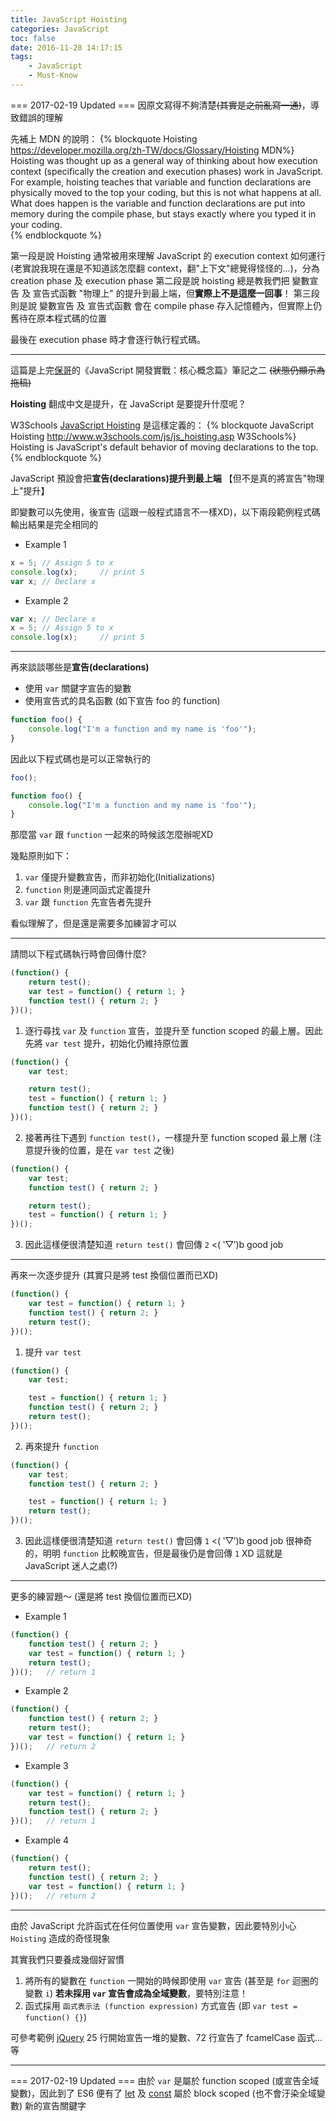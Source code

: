 ```yaml
---
title: JavaScript Hoisting
categories: JavaScript
toc: false
date: 2016-11-28 14:17:15
tags:
    - JavaScript
    - Must-Know
---
```

=== 2017-02-19 Updated ===
因原文寫得不夠清楚~~(其實是之前亂寫一通)~~，導致錯誤的理解

先補上 MDN 的說明：
{% blockquote Hoisting https://developer.mozilla.org/zh-TW/docs/Glossary/Hoisting MDN%}
Hoisting was thought up as a general way of thinking about how execution context (specifically the creation and execution phases) work in JavaScript.
For example, hoisting teaches that variable and function declarations are physically moved to the top your coding, but this is not what happens at all.
What does happen is the variable and function declarations are put into memory during the compile phase, but stays exactly where you typed it in your coding.  
{% endblockquote %}

第一段是說 Hoisting 通常被用來理解 JavaScript 的 execution context 如何運行(老實說我現在還是不知道該怎麼翻 context，翻"上下文"總覺得怪怪的...)，分為 creation phase 及 execution phase
第二段是說 hoisting 總是教我們把 變數宣告 及 宣告式函數 "物理上" 的提升到最上端，但**實際上不是這麼一回事**！
第三段則是說 變數宣告 及 宣告式函數 會在 compile phase 存入記憶體內，但實際上仍舊待在原本程式碼的位置

最後在 execution phase 時才會逐行執行程式碼。

---

這篇是上完[保哥](https://www.facebook.com/will.fans)的《JavaScript 開發實戰：核心概念篇》筆記之二 ~~(狀態仍顯示為拖稿)~~

**Hoisting** 翻成中文是提升，在 JavaScript 是要提升什麼呢？

W3Schools [JavaScript Hoisting](http://www.w3schools.com/js/js_hoisting.asp) 是這樣定義的：
{% blockquote JavaScript Hoisting http://www.w3schools.com/js/js_hoisting.asp W3Schools%}
Hoisting is JavaScript's default behavior of moving declarations to the top.
{% endblockquote %}

JavaScript 預設會把**宣告(declarations)提升到最上端** 【但不是真的將宣告"物理上"提升】

即變數可以先使用，後宣告 (這跟一般程式語言不一樣XD)，以下兩段範例程式碼輸出結果是完全相同的

* Example 1
```js
x = 5; // Assign 5 to x
console.log(x);     // print 5
var x; // Declare x
```

* Example 2
```js
var x; // Declare x
x = 5; // Assign 5 to x
console.log(x);     // print 5
```

---
再來談談哪些是**宣告(declarations)**
* 使用 `var` 關鍵字宣告的變數
* 使用宣告式的具名函數 (如下宣告 foo 的 function)
```js
function foo() {
    console.log("I'm a function and my name is 'foo'");
}
```

因此以下程式碼也是可以正常執行的

```js
foo();

function foo() {
    console.log("I'm a function and my name is 'foo'");
}
```

那麼當 `var` 跟 `function` 一起來的時候該怎麼辦呢XD

幾點原則如下：
1. `var` 僅提升變數宣告，而非初始化(Initializations)
2. `function` 則是連同函式定義提升
3. `var` 跟 `function` 先宣告者先提升

看似理解了，但是還是需要多加練習才可以

---
請問以下程式碼執行時會回傳什麼?

```js
(function() {
    return test();
    var test = function() { return 1; }
    function test() { return 2; }
})();
```

1. 逐行尋找 `var` 及 `function` 宣告，並提升至 function scoped 的最上層。因此先將 `var test` 提升，初始化仍維持原位置
```js
(function() {
    var test;

    return test();
    test = function() { return 1; }
    function test() { return 2; }
})();
```

2. 接著再往下遇到 `function test()`，一樣提升至 function scoped 最上層 (注意提升後的位置，是在 `var test` 之後)
```js
(function() {
    var test;
    function test() { return 2; }

    return test();
    test = function() { return 1; }
})();
```

3. 因此這樣便很清楚知道 `return test()` 會回傳 `2` <( ‵▽′)b good job

---
再來一次逐步提升 (其實只是將 test 換個位置而已XD)

```js
(function() {
    var test = function() { return 1; }
    function test() { return 2; }
    return test();
})();
```

1. 提升 `var test`
```js
(function() {
    var test;

    test = function() { return 1; }
    function test() { return 2; }
    return test();
})();
```

2. 再來提升 `function`
```js
(function() {
    var test;
    function test() { return 2; }

    test = function() { return 1; }
    return test();
})();
```

3. 因此這樣便很清楚知道 `return test()` 會回傳 `1` <( ‵▽′)b good job
很神奇的，明明 `function` 比較晚宣告，但是最後仍是會回傳 `1` XD
這就是 JavaScript 迷人之處(?)

---
更多的練習題～ (還是將 test 換個位置而已XD)

* Example 1
```js
(function() {
    function test() { return 2; }
    var test = function() { return 1; }
    return test();
})();   // return 1
```

* Example 2
```js
(function() {
    function test() { return 2; }
    return test();
    var test = function() { return 1; }
})();   // return 2
```

* Example 3
```js
(function() {
    var test = function() { return 1; }
    return test();
    function test() { return 2; }
})();   // return 1
```

* Example 4
```js
(function() {
    return test();
    function test() { return 2; }
    var test = function() { return 1; }
})();   // return 2
```

---
由於 JavaScript 允許函式在任何位置使用 `var` 宣告變數，因此要特別小心 `Hoisting` 造成的奇怪現象

其實我們只要養成幾個好習慣

1. 將所有的變數在 `function` 一開始的時候即使用 `var` 宣告 (甚至是 `for` 迴圈的變數 `i`)
**若未採用 `var` 宣告會成為全域變數**，要特別注意！
2. 函式採用 `函式表示法 (function expression)` 方式宣告 (即 `var test = function() {}`)

可參考範例 [jQuery](https://github.com/jquery/jquery/blob/1.6.2/jquery.js) 25 行開始宣告一堆的變數、72 行宣告了 fcamelCase 函式...等

---
=== 2017-02-19 Updated ===
由於 `var` 是屬於 function scoped (或宣告全域變數)，因此到了 ES6 便有了 [let](https://developer.mozilla.org/zh-TW/docs/Web/JavaScript/Reference/Statements/let) 及 [const](https://developer.mozilla.org/zh-TW/docs/Web/JavaScript/Reference/Statements/const) 屬於 block scoped (也不會汙染全域變數) 新的宣告關鍵字
